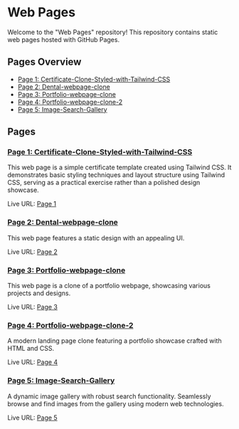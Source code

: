 # Web Pages

Welcome to the "Web Pages" repository! This repository contains static web pages hosted with GitHub Pages.

## Pages Overview

- [Page 1: Certificate-Clone-Styled-with-Tailwind-CSS](#page-1)
- [Page 2: Dental-webpage-clone](#page-2)
- [Page 3: Portfolio-webpage-clone](#page-3)
- [Page 4: Portfolio-webpage-clone-2](#page-4)
- [Page 5: Image-Search-Gallery](#page-5)

## Pages

### [Page 1: Certificate-Clone-Styled-with-Tailwind-CSS <a name="page-1"></a>](https://github.com/AnshShrivastava70/Web-Pages/tree/master/Certificate-Clone-Styled-with-Tailwind-CSS)

This web page is a simple certificate template created using Tailwind CSS. It demonstrates basic styling techniques and layout structure using Tailwind CSS, serving as a practical exercise rather than a polished design showcase.

Live URL: [Page 1](https://anshshrivastava70.github.io/Web-Pages/Certificate-Clone-Styled-with-Tailwind-CSS/)

### [Page 2: Dental-webpage-clone <a name="page-2"></a>](https://github.com/AnshShrivastava70/Web-Pages/tree/master/Dental-webpage-clone)

This web page features a static design with an appealing UI.

Live URL: [Page 2](https://anshshrivastava70.github.io/Web-Pages/Dental-webpage-clone/)

### [Page 3: Portfolio-webpage-clone <a name="page-3"></a>](https://github.com/AnshShrivastava70/Web-Pages/tree/master/Portfolio-webpage-clone)

This web page is a clone of a portfolio webpage, showcasing various projects and designs.

Live URL: [Page 3](https://anshshrivastava70.github.io/Web-Pages/Portfolio-webpage-clone/)

### [Page 4: Portfolio-webpage-clone-2 <a name="page-4"></a>](https://github.com/AnshShrivastava70/Web-Pages/tree/master/Portfolio-webpage-clone-2)

A modern landing page clone featuring a portfolio showcase crafted with HTML and CSS.

Live URL: [Page 4](https://anshshrivastava70.github.io/Web-Pages/Portfolio-webpage-clone-2/)

### [Page 5: Image-Search-Gallery<a name="page-5"></a>](https://github.com/AnshShrivastava70/Web-Pages/tree/master/Image-Search-Gallery)

A dynamic image gallery with robust search functionality. Seamlessly browse and find images from the gallery using modern web technologies.

Live URL: [Page 5](https://anshshrivastava70.github.io/Web-Pages/Image-Search-Gallery/)

